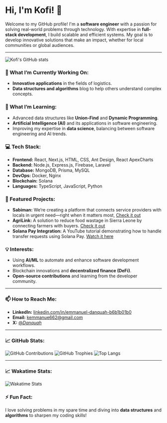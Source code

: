 # Hi, I'm Kofi! 👋

Welcome to my GitHub profile! I'm a **software engineer** with a passion for solving real-world problems through technology. With expertise in **full-stack development**, I build scalable and efficient systems. My goal is to develop innovative solutions that make an impact, whether for local communities or global audiences.

---
![Kofi's GitHub stats](https://github-readme-stats.vercel.app/api?username=EmmanuelKD&show_icons=true&theme=radical)

### 🔭 What I’m Currently Working On:
- **Innovative applications** in the fields of logistics.
- **Data structures and algorithms** blog to help others understand complex concepts.

### 🌱 What I’m Learning:
- Advanced data structures like **Union-Find** and **Dynamic Programming**.
- **Artificial Intelligence (AI)** and its applications in software engineering.
- Improving my expertise in **data science**, balancing between software engineering and AI trends.

### 💻 Tech Stack:
- **Frontend:** React, Next.js, HTML, CSS, Ant Design, React ApexCharts
- **Backend:** Node.js, Express.js, Firebase, Laravel
- **Database:** MongoDB, Prisma, MySQL
- **DevOps:** Docker, Nginx
- **Blockchain:** Solana
- **Languages:** TypeScript, JavaScript, Python

### 🚀 Featured Projects:
- **Sabiman:** We’re creating a platform that connects service providers with locals in urgent need—right when it matters most, [Check it out](https://sabiman.co/)
- **AgriLink:** A solution to reduce food wastage in Sierra Leone by connecting farmers with buyers. [Check it out](https://luma-fe.vercel.app/)
- **Solana Pay Integration:** A YouTube tutorial demonstrating how to handle transfer requests using Solana Pay. [Watch it here](https://www.youtube.com/@emmanuelkofi8343)

### 💡 Interests:
- Using **AI/ML** to automate and enhance software development workflows.
- Blockchain innovations and **decentralized finance (DeFi)**.
- **Open-source contributions** and learning from the developer community.

---

### 📫 How to Reach Me:
- **LinkedIn:** [linkedin.com/in/emmanuel-danquah-b6b1b01b0](https://www.linkedin.com/in/emmanuel-danquah-b6b1b01b0)
- **Email:** kemmanue662@gmail.com
- **X:** [@_Danquah_](https://x.com/_Danquah_)

---

### 📈 GitHub Stats:

![GitHub Contributions](https://github-readme-streak-stats.herokuapp.com/?user=EmmanuelKD&theme=radical)
![GitHub Trophies](https://github-profile-trophy.vercel.app/?username=EmmanuelKD&theme=radical)
![Top Langs](https://github-readme-stats.vercel.app/api/top-langs/?username=EmmanuelKD&layout=compact&theme=radical)

---

### 📈 Wakatime Stats:

![Wakatime Stats](https://github-readme-stats.vercel.app/api/wakatime?username=EKD&theme=radical)

### ⚡ Fun Fact:
I love solving problems in my spare time and diving into **data structures** and **algorithms** to sharpen my coding skills!


